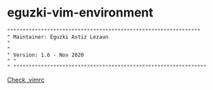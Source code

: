 eguzki-vim-environment
======================

    """""""""""""""""""""""""""""""""""""""""""""""""""""""""""""""
    " Maintainer: Eguzki Astiz Lezaun
    "
    "
    " Version: 1.6 - Nov 2020
    " "
    " """""""""""""""""""""""""""""""""""""""""""""""""""""""""""""""

[Check .vimrc](.vimrc)
